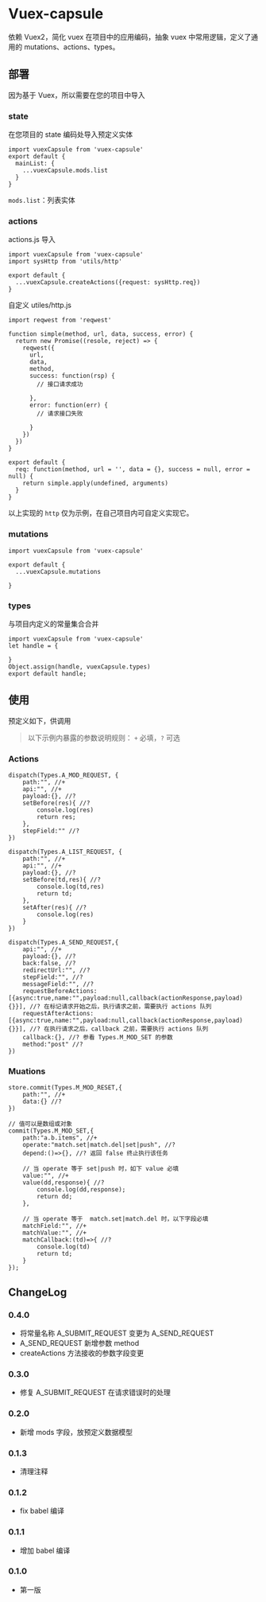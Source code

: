 # Vuex-capsule

依赖 Vuex2，简化 vuex 在项目中的应用编码，抽象 vuex 中常用逻辑，定义了通用的 mutations、actions、types。

## 部署
因为基于 Vuex，所以需要在您的项目中导入

### state
在您项目的 state 编码处导入预定义实体
```
import vuexCapsule from 'vuex-capsule'
export default {
  mainList: {
    ...vuexCapsule.mods.list
  }
}
```
`mods.list`：列表实体

### actions
actions.js 导入
```
import vuexCapsule from 'vuex-capsule'
import sysHttp from 'utils/http'

export default {
  ...vuexCapsule.createActions({request: sysHttp.req})
}
```
自定义 utiles/http.js
```
import reqwest from 'reqwest'

function simple(method, url, data, success, error) {
  return new Promise((resole, reject) => {
    reqwest({
      url,
      data,
      method,
      success: function(rsp) {
        // 接口请求成功

      },
      error: function(err) {
        // 请求接口失败

      }
    })
  })
}

export default {
  req: function(method, url = '', data = {}, success = null, error = null) {
    return simple.apply(undefined, arguments)
  }
}
```
以上实现的 `http` 仅为示例，在自己项目内可自定义实现它。


### mutations

```
import vuexCapsule from 'vuex-capsule'

export default {
  ...vuexCapsule.mutations

}
```

### types
与项目内定义的常量集合合并

```
import vuexCapsule from 'vuex-capsule'
let handle = {

}
Object.assign(handle, vuexCapsule.types)
export default handle;
```

## 使用
预定义如下，供调用
> 以下示例内暴露的参数说明规则： `+` 必填，`?` 可选

### Actions
```
dispatch(Types.A_MOD_REQUEST, {
    path:"", //+
    api:"", //+
    payload:{}, //?
    setBefore(res){ //?
    	console.log(res)
    	return res;
    },
    stepField:"" //?
})

dispatch(Types.A_LIST_REQUEST, {
    path:"", //+
    api:"", //+
    payload:{}, //?
    setBefore(td,res){ //?
    	console.log(td,res)
    	return td;
    },
    setAfter(res){ //?
    	console.log(res)
    }
})

dispatch(Types.A_SEND_REQUEST,{
    api:"", //+
    payload:{}, //?
    back:false, //?
    redirectUrl:"", //?
    stepField:"", //?
    messageField:"", //?
    requestBeforeActions:[{async:true,name:"",payload:null,callback(actionResponse,payload){}}], //? 在标记请求开始之后，执行请求之前，需要执行 actions 队列
    requestAfterActions:[{async:true,name:"",payload:null,callback(actionResponse,payload){}}], //? 在执行请求之后，callback 之前，需要执行 actions 队列
    callback:{}, //? 参看 Types.M_MOD_SET 的参数
    method:"post" //?
})
```


### Muations

```
store.commit(Types.M_MOD_RESET,{
    path:"", //+
    data:{} //?
})

// 值可以是数组或对象
commit(Types.M_MOD_SET,{
    path:"a.b.items", //+
    operate:"match.set|match.del|set|push", //?
    depend:()=>{}, //? 返回 false 终止执行该任务
    
    // 当 operate 等于 set|push 时，如下 value 必填
    value:"", //+
    value(dd,response){ //?
    	console.log(dd,response);
    	return dd;
    },
    
    // 当 operate 等于  match.set|match.del 时，以下字段必填
    matchField:"", //+
    matchValue:"", //+
    matchCallback:(td)=>{ //?
    	console.log(td)
    	return td;
    }
});
```

## ChangeLog
### 0.4.0
- 将常量名称 A_SUBMIT_REQUEST 变更为 A_SEND_REQUEST
- A_SEND_REQUEST 新增参数 method
- createActions 方法接收的参数字段变更
### 0.3.0
- 修复 A_SUBMIT_REQUEST 在请求错误时的处理
### 0.2.0
- 新增 mods 字段，放预定义数据模型
### 0.1.3
- 清理注释
### 0.1.2
- fix babel 编译
### 0.1.1
- 增加 babel 编译
### 0.1.0
- 第一版